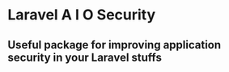 # Laravel A I O Security

## Useful package for improving application security in your Laravel stuffs